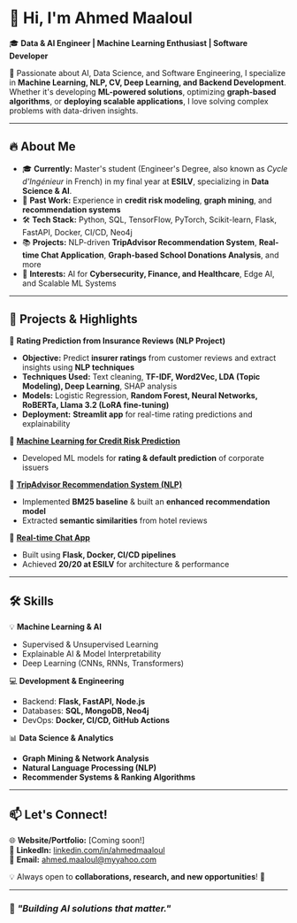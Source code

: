 # 👋 Hi, I'm Ahmed Maaloul  

🎓 **Data & AI Engineer | Machine Learning Enthusiast | Software Developer**  

🚀 Passionate about AI, Data Science, and Software Engineering, I specialize in **Machine Learning, NLP, CV, Deep Learning, and Backend Development**. Whether it's developing **ML-powered solutions**, optimizing **graph-based algorithms**, or **deploying scalable applications**, I love solving complex problems with data-driven insights.  

---

## 🔥 About Me  

- 🎓 **Currently:** Master's student (Engineer's Degree, also known as *Cycle d'Ingénieur* in French) in my final year at **ESILV**, specializing in **Data Science & AI**. 
- 🏢 **Past Work:** Experience in **credit risk modeling**, **graph mining**, and **recommendation systems**  
- 🛠️ **Tech Stack:** Python, SQL, TensorFlow, PyTorch, Scikit-learn, Flask, FastAPI, Docker, CI/CD, Neo4j  
- 📚 **Projects:** NLP-driven **TripAdvisor Recommendation System**, **Real-time Chat Application**, **Graph-based School Donations Analysis**, and more  
- 🎯 **Interests:** AI for **Cybersecurity, Finance, and Healthcare**, Edge AI, and Scalable ML Systems  

---

## 🚀 Projects & Highlights  

📌 **Rating Prediction from Insurance Reviews (NLP Project)**  
- **Objective:** Predict **insurer ratings** from customer reviews and extract insights using **NLP techniques**  
- **Techniques Used:** Text cleaning, **TF-IDF, Word2Vec, LDA (Topic Modeling), Deep Learning**, SHAP analysis  
- **Models:** Logistic Regression, **Random Forest, Neural Networks, RoBERTa, Llama 3.2 (LoRA fine-tuning)**  
- **Deployment:** **Streamlit app** for real-time rating predictions and explainability  

📌 [**Machine Learning for Credit Risk Prediction**](#)  
- Developed ML models for **rating & default prediction** of corporate issuers  

📌 [**TripAdvisor Recommendation System (NLP)**](#)  
- Implemented **BM25 baseline** & built an **enhanced recommendation model**  
- Extracted **semantic similarities** from hotel reviews  

📌 [**Real-time Chat App**](#)  
- Built using **Flask, Docker, CI/CD pipelines**  
- Achieved **20/20 at ESILV** for architecture & performance
 

---

## 🛠️ Skills  

💡 **Machine Learning & AI**  
- Supervised & Unsupervised Learning  
- Explainable AI & Model Interpretability  
- Deep Learning (CNNs, RNNs, Transformers)  

💻 **Development & Engineering**  
- Backend: **Flask, FastAPI, Node.js**  
- Databases: **SQL, MongoDB, Neo4j**  
- DevOps: **Docker, CI/CD, GitHub Actions**  

📊 **Data Science & Analytics**  
- **Graph Mining & Network Analysis**  
- **Natural Language Processing (NLP)**  
- **Recommender Systems & Ranking Algorithms**  

---

## 📫 Let's Connect!  

🌐 **Website/Portfolio:** [Coming soon!]  
💼 **LinkedIn:** [linkedin.com/in/ahmedmaaloul](#)  
📧 **Email:** ahmed.maaloul@myyahoo.com  

💡 Always open to **collaborations, research, and new opportunities**! 🚀  

---

### 🚀 *"Building AI solutions that matter."*  
